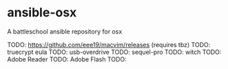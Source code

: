 ansible-osx
===========

A battleschool ansible repository for osx

TODO: https://github.com/eee19/macvim/releases (requires tbz)
TODO: truecrypt eula
TODO: usb-overdrive
TODO: sequel-pro
TODO: witch
TODO: Adobe Reader
TODO: Adobe Flash
TODO:
